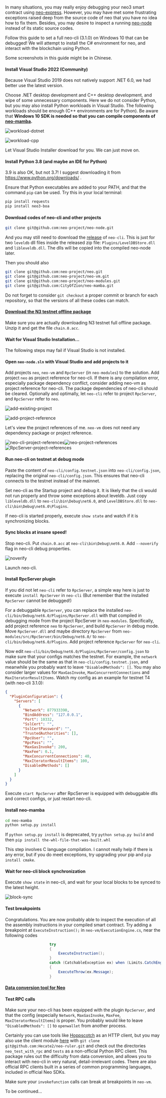 In many situations, you may really enjoy debugging your neo3 smart contract using [neo-express](https://github.com/neo-project/neo-express). However, you may have met some frustrating exceptions raised deep from the source code of neo that you have no idea how to fix them. Besides, you may desire to inspect a running [neo-node](https://github.com/neo-project/neo-node/) instead of its static source codes. 

Follow this guide to set a full neo-cli (3.1.0) on Windows 10 that can be debugged! We will attempt to install the C# environment for neo, and interact with the blockchain using Python. 

Some screenshots in this guide might be in Chinese. 

#### Install Visual Studio 2022 (Community)

Because Visual Studio 2019 does not natively support .NET 6.0, we had better use the latest version. 

Choose .NET desktop development and C++ desktop development, and wipe of some unnecessary components. Here we do not consider Python, but you may also install Python workloads in Visual Studio. The following workloads should be enough (C++ environments are for Python). Be aware that **Windows 10 SDK is needed so that you can compile components of [neo-mamba](https://github.com/CityOfZion/neo-mamba).**

![workload-dotnet](images/workload-dotnet.png)

![workload-cpp](images/workload-cpp.png)

Let Visual Studio Installer download for you. We can just move on. 

#### Install Python 3.8 (and maybe an IDE for Python)

3.9 is also OK, but not 3.7! I suggest downloading it from https://www.python.org/downloads/ .

Ensure that Python executables are added to your PATH, and that the command `pip` can be used. Try this in your local terminal: 

```bash
pip install requests
pip install neo3-boa
```

#### Download codes of neo-cli and other projects

```bash
git clone git@github.com:neo-project/neo-node.git
```

And you may still need to download the [release](https://github.com/neo-project/neo-node/releases) of `neo-cli`. This is just for two `leveldb` dll files inside the released zip file: `Plugins/LevelDBStore.dll` and `libleveldb.dll`. The dlls will be copied into the compiled neo-node later. 

Then you should also 

```bash
git clone git@github.com:neo-project/neo.git
git clone git@github.com:neo-project/neo-vm.git
git clone git@github.com:neo-project/neo-modules.git
git clone git@github.com:CityOfZion/neo-mamba.git
```

Do not forget to consider `git checkout` a proper commit or branch for each repository, so that the versions of all these codes can match. 

#### [Download the **N3 testnet** offline package](https://sync.ngd.network/)

Make sure you are actually downloading N3 testnet full offline package. Unzip it and get the file `chain.0.acc`.

#### Wait for Visual Studio Installation...

The following steps may fail if Visual Studio is not installed.

#### Open `neo-node.sln` with Visual Studio and add projects to it

Add projects `neo`, `neo-vm` and `RpcServer` (in `neo-modules`) to the solution. Add project `neo` as project reference for neo-cli. If there is any compilation error, especially package dependency conflict, consider adding neo-vm as project reference for neo-cli. The package dependencies of neo-cli should be cleared. Optionally and optimally, let `neo-cli` refer to project `RpcServer`, and `RpcServer` refer to `neo`. 

![add-existing-project](images/add-existing-project.png)

![add-project-reference](images/add-project-reference.png)

Let's view the project references of me. `neo-vm` does not need any dependency package or project reference. 

![neo-cli-project-references](images/neo-cli-project-references.png)![neo-project-references](images/neo-project-references.png)![RpcServer-project-references](images/RpcServer-project-references.png)

#### Run neo-cli on testnet at debug mode

Paste the content of `neo-cli/config.testnet.json` into `neo-cli/config.json`, replacing the original `neo-cli/config.json`. This ensures that neo-cli connects to the testnet instead of the mainnet. 

Set neo-cli as the Startup project and debug it. It is likely that the cli would not run properly and throw some exceptions about leveldb. Just copy `libleveldb.dll` to `neo-cli\bin\Debug\net6.0`, and `LevelDBStore.dll` to `neo-cli\bin\Debug\net6.0\Plugins`. 

If neo-cli is started properly, execute `show state` and watch if it is synchronizing blocks. 

#### Sync blocks at insane speed!

Stop neo-cli. Put `chain.0.acc` at `neo-cli\bin\Debug\net6.0`. Add `--noverify` flag in neo-cli debug properties. 

![noverify](images/noverify.png)

Launch neo-cli. 

#### Install RpcServer plugin

If you did not let `neo-cli` refer to `RpcServer`, a simple way here is just to execute `install RpcServer` in `neo-cli` (But remember that the installed `RpcServer` cannot be debugged!)

For a debuggable `RpcServer`, you can replace the installed `neo-cli/bin/Debug/net6.0/Plugins/RpcServer.dll` with that compiled in debugging mode from the project RpcServer in `neo-modules`. Specifically, add project reference `neo` to `RpcServer`, and build `RpcServer` in debug mode. Move `RpcServer.dll` and maybe directory `RpcServer` from `neo-modules/src/RpcServer/bin/Debug/net6.0/` to `neo-cli/bin/Debug/net6.0/Plugins`. Add project reference `RpcServer` for `neo-cli`.  

Now edit `neo-cli/bin/Debug/net6.0/Plugins/RpcServer/config.json` to make sure that your configs matches the testnet. For example, the `network` value should be the same as that in `neo-cli/config.testnet.json`, and meanwhile you probably want to leave `"DisabledMethods": []`. You may also consider larger values for `MaxGasInvoke`, `MaxConcurrentConnections` and `MaxIteratorResultItems`. Watch my config as an example for testnet T4 (with neo-cli 3.1.0):

```json
{
  "PluginConfiguration": {
    "Servers": [
      {
        "Network": 877933390,
        "BindAddress": "127.0.0.1",
        "Port": 10332,
        "SslCert": "",
        "SslCertPassword": "",
        "TrustedAuthorities": [],
        "RpcUser": "",
        "RpcPass": "",
        "MaxGasInvoke": 200,
        "MaxFee": 0.1,
        "MaxConcurrentConnections": 40,
        "MaxIteratorResultItems": 100,
        "DisabledMethods": []
      }
    ]
  }
}
```

Execute `start RpcServer` after RpcServer is equipped with debuggable dlls and correct configs, or just restart neo-cli. 

#### Install neo-mamba

```bash
cd neo-mamba
python setup.py install
```

If `python setup.py install` is deprecated, try `python setup.py build` and then `pip install the-whl-file-that-was-built.whl`

This step involves C language compilation. I cannot really help if there is any error, but if you do meet exceptions, try upgrading your pip and `pip install cmake`.

#### Wait for neo-cli block synchronization

Execute `show state` in neo-cli, and wait for your local blocks to be synced to the latest height. 

![block-sync](images/block-sync.png)

#### Test breakpoints

Congratulations. You are now probably able to inspect the execution of all the assembly instructions in your compiled smart contract. Try adding a breakpoint at `ExecuteInstruction();` in `neo-vm/ExecutionEngine.cs`, near the following codes

```csharp
                    try
                    {
                        ExecuteInstruction();
                    }
                    catch (CatchableException ex) when (Limits.CatchEngineExceptions)
                    {
                        ExecuteThrow(ex.Message);
                    }
```

#### [Data conversion tool for Neo](https://neo.org/converter/index)

#### Test RPC calls

Make sure your neo-cli has been equipped with the plugin `RpcServer`, and that the config (especially `Network`, `MaxGasInvoke`, `MaxFee`, `MaxIteratorResultItems`) is proper. You probably would like to leave `"DisabledMethods": []` to `openwallet` from another process. 

Certainly you can use tools like [Hoppscotch](https://github.com/hoppscotch/hoppscotch) as an HTTP client, but you may also use the client module [here](https://github.com/Hecate2/neo-ruler) with `git clone git@github.com:Hecate2/neo-ruler.git` and check out the directories `neo_test_with_rpc` and `tests` as a non-official Python RPC client. This package rules out the difficulty from data conversion, and allows you to interact with neo-cli in very natural, detail-irrelevant codes. There are also official RPC clients built in a series of common programming languages, included in official Neo SDKs. 

Make sure your `invokefunction` calls can break at breakpoints in `neo-vm`. 

To be continued...

